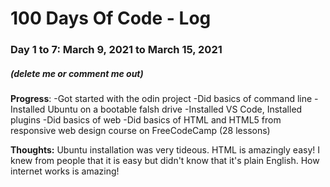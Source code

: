 # 100 Days Of Code - Log

### Day 1 to 7: March 9, 2021 to March 15, 2021
##### (delete me or comment me out)

**Progress**:
-Got started with the odin project
-Did basics of command line
-Installed Ubuntu on a bootable falsh drive
-Installed VS Code, Installed plugins
-Did basics of web
-Did basics of HTML and HTML5 from responsive web design course on FreeCodeCamp (28 lessons)

**Thoughts:** Ubuntu installation was very tideous. HTML is amazingly easy! I knew from people that it is easy but didn't know that it's plain English. How internet works is amazing!
